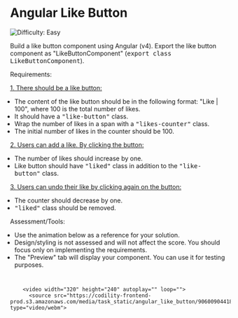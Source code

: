 
# Angular Like Button

![Difficulty: Easy](https://img.shields.io/badge/Difficulty-Easy-green)

Build a like button component using Angular (v4). Export the like button component as "LikeButtonComponent" (<tt style="white-space:pre-wrap">export class LikeButtonComponent</tt>).

Requirements:

<p><b><u></u></b><u>1. There should be a like button:<b></b></u></p>
<ul style="margin: 10px;padding: 0px;"><li>The content of the like button should be in the following format: "Like | 100", where 100 is the total number of likes.</li>
<li>It should have a <tt style="white-space:pre-wrap">"like-button"</tt> class.</li>
<li>Wrap the number of likes in a span with a <tt style="white-space:pre-wrap">"likes-counter"</tt> class.</li>
<li>The initial number of likes in the counter should be 100.</li>
</ul>

<p><b><u></u></b><u>2. Users can add a like. By clicking the button:<b></b></u></p>
<ul style="margin: 10px;padding: 0px;"><li>The number of likes should increase by one.</li>
<li>Like button should have <tt style="white-space:pre-wrap">"liked"</tt> class in addition to the <tt style="white-space:pre-wrap">"like-button"</tt> class.</li>
</ul>

<p><b><u></u></b><u>3. Users can undo their like by clicking again on the button:<b></b></u></p>
<ul style="margin: 10px;padding: 0px;"><li>The counter should decrease by one.</li>
<li><tt style="white-space:pre-wrap">"liked"</tt> class should be removed.</li>
</ul>


Assessment/Tools:

<ul style="margin: 10px;padding: 0px;"><li>Use the animation below as a reference for your solution.</li>
<li>Design/styling is not assessed and will not affect the score. You should focus only on implementing the requirements.</li>
<li>The "Preview" tab will display your component. You can use it for testing purposes.</li>
</ul>

<br>


        <video width="320" height="240" autoplay="" loop="">
          <source src="https://codility-frontend-prod.s3.amazonaws.com/media/task_static/angular_like_button/90600904418523ec6dddb2864b40d5c7/static/videos/like_button.webm" type="video/webm">
<source src="https://codility-frontend-prod.s3.amazonaws.com/media/task_static/angular_like_button/b0ffa9c4b3d3a8417230179e0001b999/static/videos/like_button.mp4" type="video/mp4">
        </video>
      

